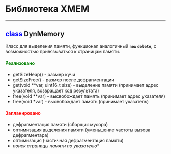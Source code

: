 # Библиотека XMEM

---

## <span style="color:blue">class</span> **DynMemory**
Класс для выделения памяти, функционал аналогичный **`new` `delete`**,
с возможностью привязываться к страницам памяти.

#### <span style="color:green">Реализовано</span>

+ getSizeHeap() - размер кучи
+ getSizeFree() - размер после дефрагментации
+ get(void **var, uint16_t size) - выделение памяти (принимает адрес указателя, возвращает код результата)
+ free(void **var) - высвобождает память (принимает адрес указателя)
+ free(void *var) - высвобождает память (принимает указатель)

#### <span style="color:red">Запланировано</span>

+ дефрагментация памяти (сборщик мусора)
+ оптимизация выделения памяти (уменьшение частоты вызова дефрагментара)
+ оптимизация (частичная дефрагментация памяти)
+ *поиск страницы памяти по указателю**
